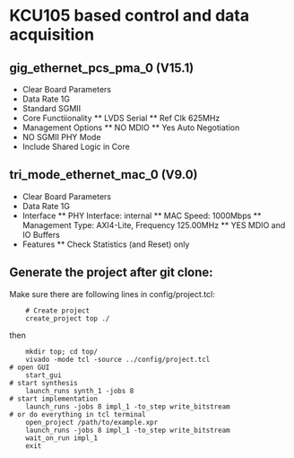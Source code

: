 # KCU105 based control and data acquisition

## gig_ethernet_pcs_pma_0 (V15.1)

* Clear Board Parameters
* Data Rate 1G
* Standard SGMII
* Core Functiionality
** LVDS Serial
** Ref Clk 625MHz
* Management Options
** NO MDIO
** Yes Auto Negotiation
* NO SGMII PHY Mode
* Include Shared Logic in Core

## tri_mode_ethernet_mac_0 (V9.0)

* Clear Board Parameters
* Data Rate 1G
* Interface
** PHY Interface: internal
** MAC Speed: 1000Mbps
** Management Type: AXI4-Lite, Frequency 125.00MHz
** YES MDIO and IO Buffers
* Features
** Check Statistics (and Reset) only

## Generate the project after git clone:
Make sure there are following lines in config/project.tcl:
```
    # Create project
    create_project top ./
```
then
``` 
    mkdir top; cd top/
    vivado -mode tcl -source ../config/project.tcl
# open GUI
    start_gui
# start synthesis
    launch_runs synth_1 -jobs 8
# start implementation
    launch_runs -jobs 8 impl_1 -to_step write_bitstream
# or do everything in tcl terminal
    open_project /path/to/example.xpr
    launch_runs -jobs 8 impl_1 -to_step write_bitstream
    wait_on_run impl_1
    exit
```
